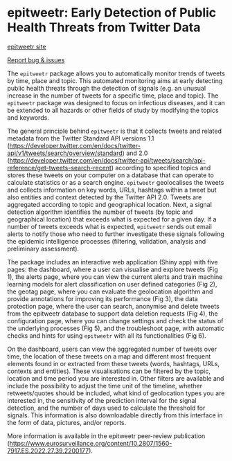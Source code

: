 # epitweetr: Early Detection of Public Health Threats from Twitter Data

[epitweetr site](https://github.com/EU-ECDC/epitweetr)

[Report bug & issues](https://github.com/EU-ECDC/epitweetr/issues)

The `epitweetr` package allows you to automatically monitor trends of tweets by time, place and topic. This automated monitoring aims at early detecting public health threats through the detection of signals (e.g. an unusual increase in the number of tweets for a specific time, place and topic). The `epitweetr` package was designed to focus on infectious diseases, and it can be extended to all hazards or other fields of study by modifying the topics and keywords.

The general principle behind `epitweetr` is that it collects tweets and related metadata from the Twitter Standard API versions 1.1 (https://developer.twitter.com/en/docs/twitter-api/v1/tweets/search/overview/standard) and 2.0 (https://developer.twitter.com/en/docs/twitter-api/tweets/search/api-reference/get-tweets-search-recent) according to specified topics and stores these tweets on your computer on a database that can operate to calculate statistics or as a search engine. `epitweetr` geolocalises the tweets and collects information on key words, URLs, hashtags within a tweet but also entities and context detected by the Twitter API 2.0. Tweets are aggregated according to topic and geographical location. Next, a signal detection algorithm identifies the number of tweets (by topic and geographical location) that exceeds what is expected for a given day. If a number of tweets exceeds what is expected, `epitweetr` sends out email alerts to notify those who need to further investigate these signals following the epidemic intelligence processes (filtering, validation, analysis and preliminary assessment).

The package includes  an interactive web application (Shiny app) with five pages: the dashboard, where a user can visualise and explore tweets (Fig 1), the alerts page, where you can view the current alerts and train machine learning models for alert classification on user defined categories (Fig 2), the geotag page, where you can evaluate the geolocation algorithm and provide annotations for improving its performance (Fig 3), the data protection page, where the user can search, anonymise and delete tweets from the epitweetr database to support data deletion requests (Fig 4), the configuration page, where you can change settings and check the status of the underlying processes (Fig 5), and the troubleshoot page, with automatic checks and hints for using `epitweetr` with all its functionalities (Fig 6). 

On the dashboard, users can view the aggregated number of tweets over time, the location of these tweets on a map and different most frequent elements found in or extracted from these tweets (words, hashtags, URLs, contexts and entities). These visualisations can be filtered by the topic, location and time period you are interested in. Other filters are available and include the possibility to adjust the time unit of the timeline, whether retweets/quotes should be included, what kind of geolocation types you are interested in, the sensitivity of the prediction interval for the signal detection, and the number of days used to calculate the threshold for signals. This information is also downloadable directly from this interface in the form of data, pictures, and/or reports.

More information is available in the epitweetr peer-review publication (https://www.eurosurveillance.org/content/10.2807/1560-7917.ES.2022.27.39.2200177).
